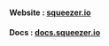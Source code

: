 #### Website : [squeezer.io](https://bytesquash.com)
#### Docs : [docs.squeezer.io](https://docs.bytesquash.com/)
